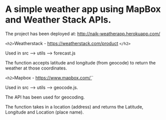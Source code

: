 # A simple weather app using MapBox and Weather Stack APIs.

The project has been deployed at: http://naik-weatherapp.herokuapp.com/

`<h2>`Weatherstack - https://weatherstack.com/product `</h2>`

Used in src --> utils --> forecast.js

The function accepts latitude and longitude (from geocode) to return the weather at those coordinates.

`<h2>`Mapbox - https://www.mapbox.com/`</h2>`

Used in src --> utils --> geocode.js.

The API has been used for geocoding.

The function takes in a location (address) and returns the Latitude, Longitude and Location (place name).

